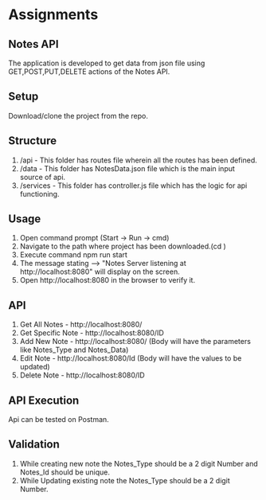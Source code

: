 # Assignments 

## Notes API
The application is developed to get data from json file using GET,POST,PUT,DELETE actions of the Notes API.

## Setup
Download/clone the project from the repo.

## Structure
1. /api - This folder has routes file wherein all the routes has been defined.
2. /data - This folder has NotesData.json file which is the main input source of api.
3. /services - This folder has controller.js file which has the logic for api functioning.

## Usage
1. Open command prompt (Start -> Run -> cmd) 
2. Navigate to the path where project has been downloaded.(cd <FILEPATH>) 
3. Execute command npm run start 
4. The message stating --> "Notes Server listening at http://localhost:8080" will display on the screen. 
5. Open http://localhost:8080 in the browser to verify it. 

## API
1. Get All Notes - http://localhost:8080/
2. Get Specific Note - http://localhost:8080/ID
3. Add New Note - http://localhost:8080/ (Body will have the parameters like Notes_Type and Notes_Data)
4. Edit Note - http://localhost:8080/Id (Body will have the values to be updated)
5. Delete Note - http://localhost:8080/ID

## API Execution
Api can be tested on Postman.
  
## Validation
  1. While creating new note the Notes_Type should be a 2 digit Number and Notes_Id should be unique.
  2. While Updating existing note the Notes_Type should be a 2 digit Number.
